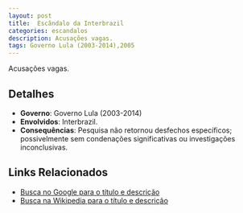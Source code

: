 ```yaml
---
layout: post
title:  Escândalo da Interbrazil
categories: escandalos
description: Acusações vagas.
tags: Governo Lula (2003-2014),2005
---
```


Acusações vagas.

## Detalhes
- **Governo**: Governo Lula (2003-2014)
- **Envolvidos**: Interbrazil.
- **Consequências**: Pesquisa não retornou desfechos específicos; possivelmente sem condenações significativas ou investigações inconclusivas.

## Links Relacionados
- [Busca no Google para o título e descrição](https://www.google.com/search?q=Esc%C3%A2ndalo%20da%20Interbrazil%20Acusa%C3%A7%C3%B5es%20vagas.%20Governo%20Lula%20%282003-2014%29)
- [Busca na Wikipedia para o título e descrição](https://en.wikipedia.org/w/index.php?search=Esc%C3%A2ndalo%20da%20Interbrazil%20Acusa%C3%A7%C3%B5es%20vagas.%20Governo%20Lula%20%282003-2014%29)
